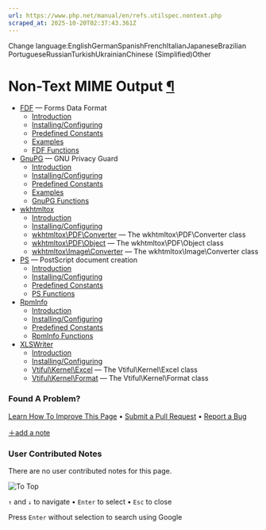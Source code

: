 ```yaml
---
url: https://www.php.net/manual/en/refs.utilspec.nontext.php
scraped_at: 2025-10-20T02:37:43.361Z
---
```


Change language:EnglishGermanSpanishFrenchItalianJapaneseBrazilian PortugueseRussianTurkishUkrainianChinese (Simplified)Other

# Non-Text MIME Output [¶](https://www.php.net/manual/en/refs.utilspec.nontext.php\#refs.utilspec.nontext)

- [FDF](https://www.php.net/manual/en/book.fdf.php) — Forms Data Format
  - [Introduction](https://www.php.net/manual/en/intro.fdf.php)
  - [Installing/Configuring](https://www.php.net/manual/en/fdf.setup.php)
  - [Predefined Constants](https://www.php.net/manual/en/fdf.constants.php)
  - [Examples](https://www.php.net/manual/en/fdf.examples.php)
  - [FDF Functions](https://www.php.net/manual/en/ref.fdf.php)
- [GnuPG](https://www.php.net/manual/en/book.gnupg.php) — GNU Privacy Guard
  - [Introduction](https://www.php.net/manual/en/intro.gnupg.php)
  - [Installing/Configuring](https://www.php.net/manual/en/gnupg.setup.php)
  - [Predefined Constants](https://www.php.net/manual/en/gnupg.constants.php)
  - [Examples](https://www.php.net/manual/en/gnupg.examples.php)
  - [GnuPG Functions](https://www.php.net/manual/en/ref.gnupg.php)
- [wkhtmltox](https://www.php.net/manual/en/book.wkhtmltox.php)
  - [Introduction](https://www.php.net/manual/en/intro.wkhtmltox.php)
  - [Installing/Configuring](https://www.php.net/manual/en/wkhtmltox.setup.php)
  - [wkhtmltox\\PDF\\Converter](https://www.php.net/manual/en/class.wkhtmltox-pdf-converter.php) — The wkhtmltox\\PDF\\Converter class
  - [wkhtmltox\\PDF\\Object](https://www.php.net/manual/en/class.wkhtmltox-pdf-object.php) — The wkhtmltox\\PDF\\Object class
  - [wkhtmltox\\Image\\Converter](https://www.php.net/manual/en/class.wkhtmltox-image-converter.php) — The wkhtmltox\\Image\\Converter class
- [PS](https://www.php.net/manual/en/book.ps.php) — PostScript document creation
  - [Introduction](https://www.php.net/manual/en/intro.ps.php)
  - [Installing/Configuring](https://www.php.net/manual/en/ps.setup.php)
  - [Predefined Constants](https://www.php.net/manual/en/ps.constants.php)
  - [PS Functions](https://www.php.net/manual/en/ref.ps.php)
- [RpmInfo](https://www.php.net/manual/en/book.rpminfo.php)
  - [Introduction](https://www.php.net/manual/en/intro.rpminfo.php)
  - [Installing/Configuring](https://www.php.net/manual/en/rpminfo.setup.php)
  - [Predefined Constants](https://www.php.net/manual/en/rpminfo.constants.php)
  - [RpmInfo Functions](https://www.php.net/manual/en/ref.rpminfo.php)
- [XLSWriter](https://www.php.net/manual/en/book.xlswriter.php)
  - [Introduction](https://www.php.net/manual/en/intro.xlswriter.php)
  - [Installing/Configuring](https://www.php.net/manual/en/xlswriter.setup.php)
  - [Vtiful\\Kernel\\Excel](https://www.php.net/manual/en/class.vtiful-kernel-excel.php) — The Vtiful\\Kernel\\Excel class
  - [Vtiful\\Kernel\\Format](https://www.php.net/manual/en/class.vtiful-kernel-format.php) — The Vtiful\\Kernel\\Format class

### Found A Problem?

[Learn How To Improve This Page](https://github.com/php/doc-base/blob/master/README.md "This will take you to our contribution guidelines on GitHub")
•
[Submit a Pull Request](https://github.com/php/doc-base/blob/master/manual.xml)
•
[Report a Bug](https://github.com/php/doc-en/issues/new?body=From%20manual%20page:%20https:%2F%2Fphp.net%2Frefs.utilspec.nontext%0A%0A---)

[＋add a note](https://www.php.net/manual/add-note.php?sect=refs.utilspec.nontext&repo=en&redirect=https://www.php.net/manual/en/refs.utilspec.nontext.php)

### User Contributed Notes

There are no user contributed notes for this page.

![To Top](https://www.php.net/images/to-top@2x.png)

`↑` and `↓` to navigate •
`Enter` to select •
`Esc` to close


Press `Enter` without
selection to search using Google